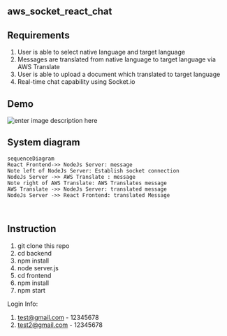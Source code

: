 ## aws_socket_react_chat

## Requirements

 1. User is able to select native language and target language
 2. Messages are translated from native language to target language via AWS Translate
 3. User is able to upload a document which translated to target language
 4. Real-time chat capability using Socket.io

## Demo
![enter image description here](https://citi-lingo.s3.us-east-1.amazonaws.com/React-App-Google-Chrome-2022-11-29-14-42-48.gif?response-content-disposition=inline&X-Amz-Security-Token=IQoJb3JpZ2luX2VjEEwaCXVzLWVhc3QtMSJHMEUCIAJQMWnOZITTl7rN8zjIQlJZAYAxH3fMrJBk3E2337BLAiEAg9aqedKDQZthn5QL1%2bpTfnSUnwEaeaOiTrKuPfAuY2Eq5AIIZBAAGgw1Njk3MDUxMjk3ODUiDEUxwxpl986h8yQQzSrBAs%2beuNH%2bcQnhLEA7dSJULVAUk%2blYcMOi%2b3CCDaSrEZn9BTPTMnD0ecXAsSg8wivPkU1Qarilkpj%2bdFzSSCeibT/rrTD31NvB6b2X%2bqWbDDNeT7R%2bw4cqCDzKl/YMMVqVnQ%2bdW3FwYJ4Xd22dWkWxhrA6JiqR1BxaXTE1egeNdRcnD9F/rOj7x/juw9iu7MWslcKuRCdfl3SeLs71lxdrSVm02oCsMPevfO8rkjFrm6fQgV4Iyt/hb%2b5XOtvP6FLhg2gASko7/hKXbFezHDhy02qH94emz%2bUeACem2Ceua8kRVI9%2bWe9TGxOd3v/EGX7CzCwuwv646ugQdkXEYuKHctg4GM21aaGJZQ52D/DqVfxSHiot%2bjO%2bh6wy64oHbje7mhEeeUelIMbZpR6UHjyrTLloR11ubKOsocIHMNzpm9PGETDmsZmcBjqzAlKWXUarhhSDpbPr7%2bDjjfOLfW8qtcv%2bczWSOKHxdZOrr8JzKvyqgvYL4NvE7DqWUrh442NVodaIazkaLkqniWsvc%2buyAkqbc3i7NukQUuq53Amp8rnHLWBEoppat9CODNobcdphK2GS8BzaECKy5z/a901HKiTb0wjvVUXDk2fSepIL47MUIkDUogDIKUnBbM8bABmcbd1twaRft6vkzYTGgLbPLfI5A4td7yxj4RsKb0CTCLNdBuVuuNmZJvaLymyLvQmce8H6eHnFAt%2bKkNNsl3CAie24U7LCw4JZwnBrWIG48nv6iBk0bAE2N6pUELBEdGjo4Ol6oJoVIXA8z4vLwuAZq64S4Vak9AJl4ZWVWd0g36ec2mCc5vLj%2bB7ATjrXQXNKTDROm6Qy2jX4Ta/Gahs=&X-Amz-Algorithm=AWS4-HMAC-SHA256&X-Amz-Date=20221129T195740Z&X-Amz-SignedHeaders=host&X-Amz-Expires=300&X-Amz-Credential=ASIAYJJISM44SWAXHO5H/20221129/us-east-1/s3/aws4_request&X-Amz-Signature=371cefad8a78a0f1af28958deb81b95de422b16115281e3d49cd8fe7727f126f)

## System diagram

```mermaid
sequenceDiagram
React Frontend->> NodeJs Server: message
Note left of NodeJs Server: Establish socket connection
NodeJs Server ->> AWS Translate : message
Note right of AWS Translate: AWS Translates message
AWS Translate ->> NodeJs Server: translated message
NodeJs Server ->> React Frontend: translated Message



```

## Instruction

1. git clone this repo
2. cd backend
3. npm install
4. node server.js
5. cd frontend
6. npm install
7. npm start

Login Info: 
1. test@gmail.com - 12345678
2. test2@gmail.com - 12345678

